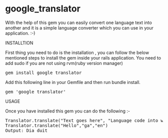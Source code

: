 google_translator
=================

With the help of this gem you can easily convert one language text into another and it is a simple language converter which you can use in your application. :-)

INSTALLTION

First thing you need to do is the installation , you can follow the below mentioned steps to install the gem inside your rails application.
You need to add sudo if you are not using rvm(ruby version manager)

<pre>
gem install google_translator
</pre>

 
Add this following line in your Gemfile and then run bundle install. 
<pre>
gem 'google_translator' 
</pre>



USAGE

Once you have installed this gem you can do the following :-


<pre>
Translator.translate("Text goes here", "Language code into which you want to convert", "Language code from which language you are converting")
Translator.translate("Hello","ga","en")
Output: Dia duit
</pre>